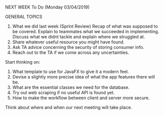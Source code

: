 NEXT WEEK To Do (Monday 03/04/2019)


GENERAL TOPICS

1. What we did last week (Sprint Review)
    Recap of what was supposed to be covered.
    Explain to teammates what we succeeded in implementing.
    Discuss what we didnt tackle and explain where we struggled at.
2. Share whatever useful resource you might have found.
3. Ask TA advice concerning the security of storing consumer info.
4. Reach out to the TA if we come across any uncertainties.


Start thinking on:
1. What template to use for JavaFX to give it a modern feel.
2. Devise a slightly more precise idea of what the app features there will be.
3. What are the essential classes we need for the database.
4. Try out web scraping if no useful API is found yet.
5. How to make the workflow between client and server more secure.

Think about where and when our next meeting will take place.